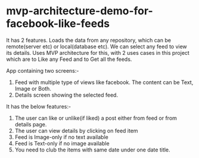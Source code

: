 # mvp-architecture-demo-for-facebook-like-feeds
It has 2 features. Loads the data from any repository, which can be remote(server etc) or local(database etc). We can select any feed to view its details. Uses MVP architecture for this, with 2 uses cases in this project which are to Like any Feed and to Get all the feeds.

App containing two screens:-
1) Feed with multiple type of views like facebook. The content can be Text, Image or Both.
2) Details screen showing the selected feed.

It has the below features:-
1) The user can like or unlike(if liked) a post either from feed or from details page.
2) The user can view details by clicking on feed item
3) Feed is Image-only if no text available
4) Feed is Text-only if no image available
5) You need to club the items with same date​ under one date title.
